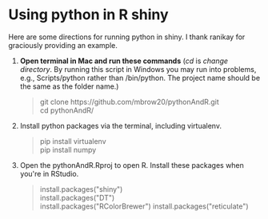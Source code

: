 # Using python in R shiny
<p>Here are some directions for running python in shiny. I thank ranikay for graciously providing an example.</p>

<ol>
  <li><strong> Open terminal in Mac and run these commands</strong> (<i>cd</i> is <i>change directory</i>. By running this script in Windows you may run into problems, e.g., Scripts/python rather than /bin/python. The project name should be the same as the folder name.)  </li>
  <blockquote>
    git clone https://github.com/mbrow20/pythonAndR.git <br>
    cd pythonAndR/ <br>
  </blockquote>
  <li>Install python packages via the terminal, including virtualenv.</li>
  <blockquote>
    pip install virtualenv <br>
    pip install numpy<br>
  </blockquote>
  <li>Open the pythonAndR.Rproj to open R. Install these packages when you're in RStudio.</li>
  <blockquote>
    install.packages("shiny") <br>
    install.packages("DT") <br>
    install.packages("RColorBrewer") 
    install.packages("reticulate") 
  </blockquote>
</ol>


